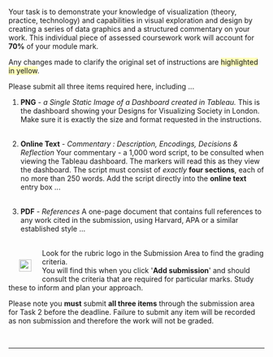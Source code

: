 Your task is to demonstrate your knowledge of visualization (theory, practice, technology) and capabilities in visual exploration and design by creating a series of data graphics and a structured commentary on your work.
This individual piece of assessed coursework work will account for **70%** of your module mark.

Any changes made to clarify the original set of instructions are <span style="background-color:#ffb">highlighted in yellow</span>.

Please submit all three items required here, including ...

1. **PNG** - _a Single Static Image of a Dashboard created in Tableau._
This is the dashboard showing your Designs for Visualizing Society in London.
Make sure it is exactly the size and format requested in the instructions.<br/><br/>

2. **Online Text** - _Commentary : Description, Encodings, Decisions &amp; Reflection_
Your commentary - a 1,000 word script, to be consulted when viewing the Tableau dashboard.
The markers will read this as they view the dashboard.
The script must consist of _exactly_ **four sections**, each of no more than 250 words.
Add the script directly into the **online text** entry box ...<br/><br/>

3. **PDF** - _References_
A one-page document that contains full references to any work cited in the submission, using Harvard, APA or a similar established style ...<br/><br/>

<div style="float:left; padding:1.5em">
<img src="https://jsndyks.github.io/sg2047/img/rubric.logo.png" width="24" height="24">
</div>

Look for the rubric logo in the Submission Area to find the grading criteria.<br/>
You will find this when you click '**Add submission**' and should consult the criteria that are required for particular marks. Study these to inform and plan your approach.

Please note you **must** submit **all three items** through the submission area for Task 2 before the deadline.
Failure to submit any item will be recorded as non submission and therefore the work will not be graded.

&nbsp;

---

&nbsp;
